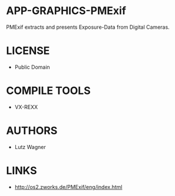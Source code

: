 APP-GRAPHICS-PMExif
===================

PMExif extracts and presents Exposure-Data from Digital Cameras.


LICENSE
===============
* Public Domain

COMPILE TOOLS
===============
* VX-REXX
 
AUTHORS
===============
* Lutz Wagner

LINKS
===============
* http://os2.zworks.de/PMExif/eng/index.html
